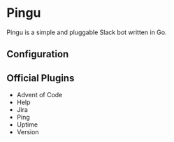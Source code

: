 # Pingu

Pingu is a simple and pluggable Slack bot written in Go.

## Configuration

## Official Plugins 

- Advent of Code
- Help
- Jira
- Ping
- Uptime
- Version